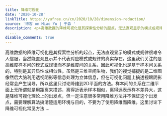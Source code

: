 ```yaml
---
title: 降维可视化
date: '2020-10-28'
linkTitle: https://yufree.cn/cn/2020/10/28/dimension-reduction/
source: '博客 on Miao Yu | 于淼 '
description: <p>高维数据的降维可视化是其探索性分析的起点，无法直观显示的模式或规律很难令人信服，当然能直观显示并不代表对应模式或规律的真实存在。这里我们关注的是高维度样本间的模式或规律而不是维度间的关系，因此可视化也是基于样本间关系的，特别是其异质性或相似性。虽然是三维空间生物，我们的视觉捕捉的是二维图像然后大脑利用透视阴影等信息处理为立体信息，但在可视化问题上搞透视跟阴影经常会产生误导，所以这里只讨论降维到2D平面的方法。样本间的关系在二维平面上无所谓就是用距离来描述，离得近表示样本相似，离得远表示样本差异大，这是降维可视化理论上的出发点，但一定注意很多常用降维方法并不保证这个出发点，需要理解算法搞清楚适用环境与目的，不要为了使用降维而降维。这里讨论下降维可视化常见方法
  ...
disable_comments: true
---
```

<p>高维数据的降维可视化是其探索性分析的起点，无法直观显示的模式或规律很难令人信服，当然能直观显示并不代表对应模式或规律的真实存在。这里我们关注的是高维度样本间的模式或规律而不是维度间的关系，因此可视化也是基于样本间关系的，特别是其异质性或相似性。虽然是三维空间生物，我们的视觉捕捉的是二维图像然后大脑利用透视阴影等信息处理为立体信息，但在可视化问题上搞透视跟阴影经常会产生误导，所以这里只讨论降维到2D平面的方法。样本间的关系在二维平面上无所谓就是用距离来描述，离得近表示样本相似，离得远表示样本差异大，这是降维可视化理论上的出发点，但一定注意很多常用降维方法并不保证这个出发点，需要理解算法搞清楚适用环境与目的，不要为了使用降维而降维。这里讨论下降维可视化常见方法 ...